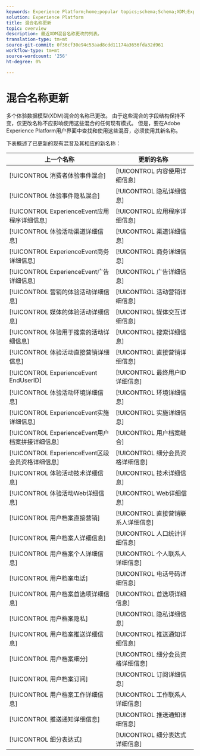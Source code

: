 ```yaml
---
keywords: Experience Platform;home;popular topics;schema;Schema;XDM;ExperienceEvent;fields;schemas;Schemas;Schema design;mixin;mixin;enduserids;end-user;end user;ids;
solution: Experience Platform
title: 混合名称更新
topic: overview
description: 最近XDM混音名称更改的列表。
translation-type: tm+mt
source-git-commit: 0f36cf30e94c53aad8cdd11174a3656fda32d961
workflow-type: tm+mt
source-wordcount: '256'
ht-degree: 0%

---
```



# 混合名称更新

多个体验数据模型(XDM)混合的名称已更改。 由于这些混合的字段结构保持不变，仅更改名称不应影响使用这些混合的任何现有模式。 但是，要在Adobe Experience Platform用户界面中查找和使用这些混音，必须使用其新名称。

下表概述了已更新的现有混音及其相应的新名称：

| 上一个名称 | 更新的名称 |
| --- | --- |
| [!UICONTROL 消费者体验事件混合] | [!UICONTROL 内容使用详细信息] |
| [!UICONTROL 体验事件隐私混合] | [!UICONTROL 隐私详细信息] |
| [!UICONTROL ExperienceEvent应用程序详细信息] | [!UICONTROL 应用程序详细信息] |
| [!UICONTROL 体验活动渠道详细信息] | [!UICONTROL 渠道详细信息] |
| [!UICONTROL ExperienceEvent商务详细信息] | [!UICONTROL 商务详细信息] |
| [!UICONTROL ExperienceEvent广告详细信息] | [!UICONTROL 广告详细信息] |
| [!UICONTROL 营销的体验活动详细信息] | [!UICONTROL 活动营销详细信息] |
| [!UICONTROL 媒体的体验活动详细信息] | [!UICONTROL 媒体交互详细信息] |
| [!UICONTROL 体验用于搜索的活动详细信息] | [!UICONTROL 搜索详细信息] |
| [!UICONTROL 体验活动直接营销详细信息] | [!UICONTROL 直接营销详细信息] |
| [!UICONTROL ExperienceEvent EndUserID] | [!UICONTROL 最终用户ID详细信息] |
| [!UICONTROL 体验活动环境详细信息] | [!UICONTROL 环境详细信息] |
| [!UICONTROL ExperienceEvent实施详细信息] | [!UICONTROL 实施详细信息] |
| [!UICONTROL ExperienceEvent用户档案拼接详细信息] | [!UICONTROL 用户档案缝合] |
| [!UICONTROL ExperienceEvent区段会员资格详细信息] | [!UICONTROL 细分会员资格详细信息] |
| [!UICONTROL 体验活动技术详细信息] | [!UICONTROL 技术详细信息] |
| [!UICONTROL 体验活动Web详细信息] | [!UICONTROL Web详细信息] |
| [!UICONTROL 用户档案直接营销] | [!UICONTROL 直接营销联系人详细信息] |
| [!UICONTROL 用户档案人详细信息] | [!UICONTROL 人口统计详细信息] |
| [!UICONTROL 用户档案个人详细信息] | [!UICONTROL 个人联系人详细信息] |
| [!UICONTROL 用户档案电话] | [!UICONTROL 电话号码详细信息] |
| [!UICONTROL 用户档案首选项详细信息] | [!UICONTROL 首选项详细信息] |
| [!UICONTROL 用户档案隐私] | [!UICONTROL 隐私详细信息] |
| [!UICONTROL 用户档案推送详细信息] | [!UICONTROL 推送通知详细信息] |
| [!UICONTROL 用户档案细分] | [!UICONTROL 细分会员资格详细信息] |
| [!UICONTROL 用户档案订阅] | [!UICONTROL 订阅详细信息] |
| [!UICONTROL 用户档案工作详细信息] | [!UICONTROL 工作联系人详细信息] |
| [!UICONTROL 推送通知详细信息] | [!UICONTROL 推送通知详细信息] |
| [!UICONTROL 细分表达式] | [!UICONTROL 细分表达式详细信息] |